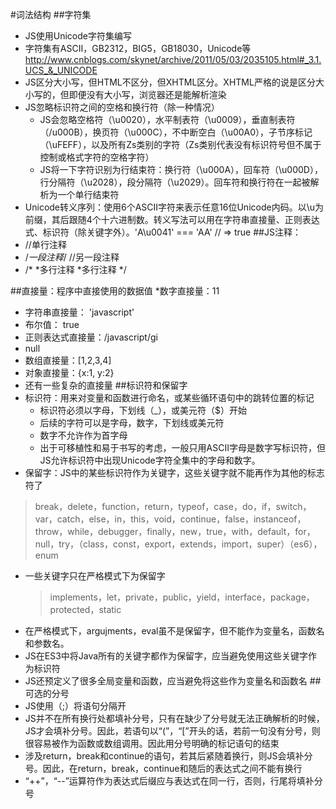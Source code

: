 #词法结构
##字符集
* JS使用Unicode字符集编写
* 字符集有ASCII，GB2312，BIG5，GB18030，Unicode等​
http://www.cnblogs.com/skynet/archive/2011/05/03/2035105.html#_3.1.UCS_&_UNICODE
* JS区分大小写，但HTML不区分，但XHTML区分。XHTML严格的说是区分大小写的，但即便没有大小写，浏览器还是能解析渲染
* JS忽略标识符之间的空格和换行符（除一种情况）
  * JS会忽略空格符（\u0020），水平制表符（\u0009），垂直制表符（/u000B），换页符（\u000C），不中断空白（\u00A0），子节序标记（\uFEFF），以及所有Zs类别的字符（Zs类别代表没有标识符号但不属于控制或格式字符的空格字符）
  * JS将一下字符识别为行结束符：换行符（\u000A），回车符（\u000D），行分隔符（\u2028），段分隔符（\u2029）。回车符和换行符在一起被解析为一个单行结束符
* Unicode转义序列：使用6个ASCII字符来表示任意16位Unicode内码。以\u为前缀，其后跟随4个十六进制数。转义写法可以用在字符串直接量、正则表达式、标识符（除关键字外）。'A\u0041' === 'AA' // => true
##JS注释：
* //单行注释
* /*一段注释*/ //另一段注释
* /* *多行注释 *多行注释 */

##直接量：程序中直接使用的数据值
*数字直接量：11
* 字符串直接量： 'javascript'
* 布尔值： true
* 正则表达式直接量：/javascript/gi
* null
* 数组直接量：[1,2,3,4]
* 对象直接量：{x:1, y:2}
* 还有一些复杂的直接量
##标识符和保留字
* 标识符：用来对变量和函数进行命名，或某些循环语句中的跳转位置的标记
  * 标识符必须以字母，下划线（_），或美元符（$）开始
  * 后续的字符可以是字母，数字，下划线或美元符
  * 数字不允许作为首字母
  * 出于可移植性和易于书写的考虑，一般只用ASCII字母是数字写标识符，但JS允许标识符中出现Unicode字符全集中的字母和数字。
* 保留字：JS中的某些标识符作为关键字，这些关键字就不能再作为其他的标志符了

> break，delete，function，return，typeof，case，do，if，switch，var，catch，else，in，this，void，continue，false，instanceof，throw，while，debugger，finally，new，true，with，default，for，null，try，（class，const，export，extends，import，super）（es6），enum

  * 一些关键字只在严格模式下为保留字
    > implements，let，private，public，yield，interface，package，protected，static
  * 在严格模式下，argujments，eval虽不是保留字，但不能作为变量名，函数名和参数名。
  * JS在ES3中将Java所有的关键字都作为保留字，应当避免使用这些关键字作为标识符
  * JS还预定义了很多全局变量和函数，应当避免将这些作为变量名和函数名
##可选的分号
* JS使用（;）将语句分隔开
* JS并不在所有换行处都填补分号，只有在缺少了分号就无法正确解析的时候，JS才会填补分号。因此，若语句以“(”，“[”开头的话，若前一句没有分号，则很容易被作为函数或数组调用。因此用分号明确的标记语句的结束
* 涉及return，break和continue的语句，若其后紧随着换行，则JS会填补分号。因此，在return，break，continue和随后的表达式之间不能有换行
* “++”，“--”运算符作为表达式后缀应与表达式在同一行，否则，行尾将填补分号
